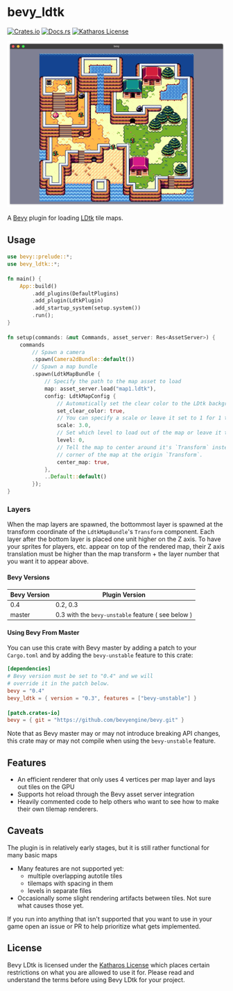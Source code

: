 # bevy_ldtk

[![Crates.io](https://img.shields.io/crates/v/bevy_ldtk.svg)](https://crates.io/crates/bevy_ldtk)
[![Docs.rs](https://docs.rs/bevy_ldtk/badge.svg)](https://docs.rs/bevy_ldtk)
[![Katharos License](https://img.shields.io/badge/License-Katharos-blue)](https://github.com/katharostech/katharos-license)

![screenshot](./doc/screenshot.png)

A [Bevy] plugin for loading [LDtk] tile maps.

[ldtk]: https://github.com/deepnight/ldtk
[bevy]: https://bevyengine.org

## Usage

```rust
use bevy::prelude::*;
use bevy_ldtk::*;

fn main() {
    App::build()
        .add_plugins(DefaultPlugins)
        .add_plugin(LdtkPlugin)
        .add_startup_system(setup.system())
        .run();
}

fn setup(commands: &mut Commands, asset_server: Res<AssetServer>) {
    commands
        // Spawn a camera
        .spawn(Camera2dBundle::default())
        // Spawn a map bundle
        .spawn(LdtkMapBundle {
            // Specify the path to the map asset to load
            map: asset_server.load("map1.ldtk"),
            config: LdtkMapConfig {
                // Automatically set the clear color to the LDtk background color
                set_clear_color: true,
                // You can specify a scale or leave it set to 1 for 1 to 1 pixel size
                scale: 3.0,
                // Set which level to load out of the map or leave it to 0 for the default level
                level: 0,
                // Tell the map to center around it's `Transform` instead of putting the top-left
                // corner of the map at the origin `Transform`.
                center_map: true,
            },
            ..Default::default()
        });
}
```
### Layers

When the map layers are spawned, the bottommost layer is spawned at the transform coordinate of
the `LdtkMapBundle`'s `Transform` component. Each layer after the bottom layer is placed one
unit higher on the Z axis. To have your sprites for players, etc. appear on top of the rendered
map, their Z axis translation must be higher than the map transform + the layer number that you
want it to appear above.

#### Bevy Versions

| Bevy Version | Plugin Version                                     |
| ------------ | -------------------------------------------------- |
| 0.4          | 0.2, 0.3                                           |
| master       | 0.3 with the `bevy-unstable` feature ( see below ) |

#### Using Bevy From Master

You can use this crate with Bevy master by adding a patch to your `Cargo.toml` and by adding the
`bevy-unstable` feature to this crate:

```toml
[dependencies]
# Bevy version must be set to "0.4" and we will
# override it in the patch below.
bevy = "0.4"
bevy_ldtk = { version = "0.3", features = ["bevy-unstable"] }

[patch.crates-io]
bevy = { git = "https://github.com/bevyengine/bevy.git" }
```

Note that as Bevy master may or may not introduce breaking API changes, this crate may or may
not compile when using the `bevy-unstable` feature.

## Features

- An efficient renderer that only uses 4 vertices per map layer and lays out tiles on the GPU
- Supports hot reload through the Bevy asset server integration
- Heavily commented code to help others who want to see how to make their own tilemap renderers.

## Caveats

The plugin is in relatively early stages, but it is still rather functional for many basic maps

- Many features are not supported yet:
  - multiple overlapping autotile tiles
  - tilemaps with spacing in them
  - levels in separate files
- Occasionally some slight rendering artifacts between tiles. Not sure what causes those yet.

If you run into anything that isn't supported that you want to use in your game open an issue or
PR to help prioritize what gets implemented.

## License

Bevy LDtk is licensed under the [Katharos License][k_license] which places certain restrictions
on what you are allowed to use it for. Please read and understand the terms before using Bevy
LDtk for your project.

[k_license]: https://github.com/katharostech/katharos-license
